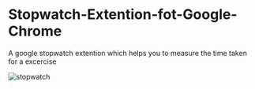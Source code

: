 # Stopwatch-Extention-fot-Google-Chrome
A google stopwatch extention which helps you to measure the time taken for a excercise 

![stopwatch](https://user-images.githubusercontent.com/67221077/114933766-ad7da200-9e56-11eb-9d16-439ef9d467ee.jpg)


